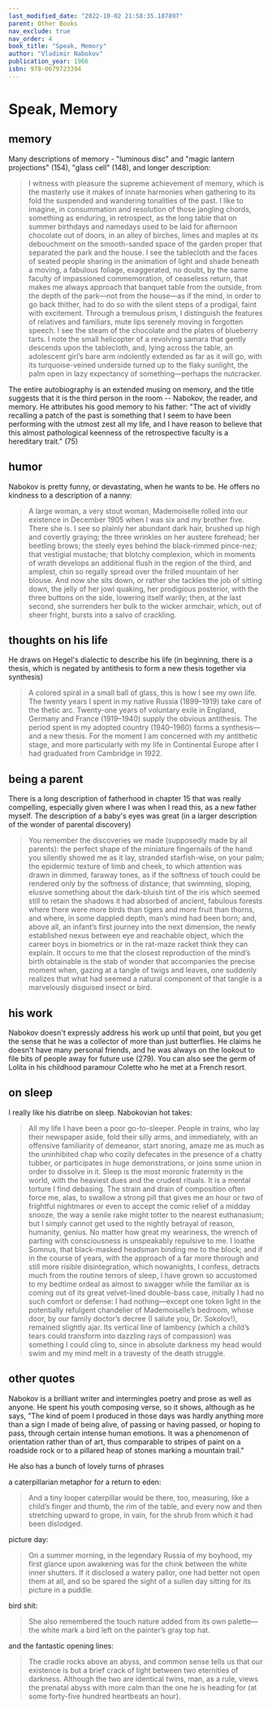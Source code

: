 ```yaml
---
last_modified_date: "2022-10-02 21:58:35.187897"
parent: Other Books
nav_exclude: true
nav_order: 4
book_title: "Speak, Memory"
author: "Vladimir Nabokov"
publication_year: 1966
isbn: 978-0679723394
---
```


# Speak, Memory

## memory
Many descriptions of memory - "luminous disc" and "magic lantern projections" (154), "glass cell" (148), and longer description:

> I witness with pleasure the supreme achievement of memory, which is the masterly use it makes of innate harmonies when gathering to its fold the suspended and wandering tonalities of the past. I like to imagine, in consummation and resolution of those jangling chords, something as enduring, in retrospect, as the long table that on summer birthdays and namedays used to be laid for afternoon chocolate out of doors, in an alley of birches, limes and maples at its debouchment on the smooth-sanded space of the garden proper that separated the park and the house. I see the tablecloth and the faces of seated people sharing in the animation of light and shade beneath a moving, a fabulous foliage, exaggerated, no doubt, by the same faculty of impassioned commemoration, of ceaseless return, that makes me always approach that banquet table from the outside, from the depth of the park—not from the house—as if the mind, in order to go back thither, had to do so with the silent steps of a prodigal, faint with excitement. Through a tremulous prism, I distinguish the features of relatives and familiars, mute lips serenely moving in forgotten speech. I see the steam of the chocolate and the plates of blueberry tarts. I note the small helicopter of a revolving samara that gently descends upon the tablecloth, and, lying across the table, an adolescent girl’s bare arm indolently extended as far as it will go, with its turquoise-veined underside turned up to the flaky sunlight, the palm open in lazy expectancy of something—perhaps the nutcracker.

The entire autobiography is an extended musing on memory, and the title suggests that it is the third person in the room -- Nabokov, the reader, and memory. He attributes his good memory to his father: "The act of vividly recalling a patch of the past is something that I seem to have been performing with the utmost zest all my life, and I have reason to believe that this almost pathological keenness of the retrospective faculty is a hereditary trait." (75)

## humor
Nabokov is pretty funny, or devastating, when he wants to be. He offers no kindness to a description of a nanny:
> A large woman, a very stout woman, Mademoiselle rolled into our existence in December 1905 when I was six and my brother five. There she is. I see so plainly her abundant dark hair, brushed up high and covertly graying; the three wrinkles on her austere forehead; her beetling brows; the steely eyes behind the black-rimmed pince-nez; that vestigial mustache; that blotchy complexion, which in moments of wrath develops an additional flush in the region of the third, and amplest, chin so regally spread over the frilled mountain of her blouse. And now she sits down, or rather she tackles the job of sitting down, the jelly of her jowl quaking, her prodigious posterior, with the three buttons on the side, lowering itself warily; then, at the last second, she surrenders her bulk to the wicker armchair, which, out of sheer fright, bursts into a salvo of crackling.

## thoughts on his life
He draws on Hegel's dialectic to describe his life (in beginning, there is a thesis, which is negated by antithesis to form a new thesis together via synthesis)
> A colored spiral in a small ball of glass, this is how I see my own life. The twenty years I spent in my native Russia (1899–1919) take care of the thetic arc. Twenty-one years of voluntary exile in England, Germany and France (1919–1940) supply the obvious antithesis. The period spent in my adopted country (1940–1960) forms a synthesis—and a new thesis. For the moment I am concerned with my antithetic stage, and more particularly with my life in Continental Europe after I had graduated from Cambridge in 1922.

## being a parent
There is a long description of fatherhood in chapter 15 that was really compelling, especially given where I was when I read this, as a new father myself. The description of a baby's eyes was great (in a larger description of the wonder of parental discovery)

> You remember the discoveries we made (supposedly made by all parents): the perfect shape of the miniature fingernails of the hand you silently showed me as it lay, stranded starfish-wise, on your palm; the epidermic texture of limb and cheek, to which attention was drawn in dimmed, faraway tones, as if the softness of touch could be rendered only by the softness of distance; that swimming, sloping, elusive something about the dark-bluish tint of the iris which seemed still to retain the shadows it had absorbed of ancient, fabulous forests where there were more birds than tigers and more fruit than thorns, and where, in some dappled depth, man’s mind had been born; and, above all, an infant’s first journey into the next dimension, the newly established nexus between eye and reachable object, which the career boys in biometrics or in the rat-maze racket think they can explain. It occurs to me that the closest reproduction of the mind’s birth obtainable is the stab of wonder that accompanies the precise moment when, gazing at a tangle of twigs and leaves, one suddenly realizes that what had seemed a natural component of that tangle is a marvelously disguised insect or bird.

## his work
Nabokov doesn't expressly address his work up until that point, but you get the sense that he was a collector of more than just butterflies. He claims he doesn't have many personal friends, and he was always on the lookout to file bits of people away for future use (279). You can also see the germ of Lolita in his childhood paramour Colette who he met at a French resort.

## on sleep
I really like his diatribe on sleep. Nabokovian hot takes:

> All my life I have been a poor go-to-sleeper. People in trains, who lay their newspaper aside, fold their silly arms, and immediately, with an offensive familiarity of demeanor, start snoring, amaze me as much as the uninhibited chap who cozily defecates in the presence of a chatty tubber, or participates in huge demonstrations, or joins some union in order to dissolve in it. Sleep is the most moronic fraternity in the world, with the heaviest dues and the crudest rituals. It is a mental torture I find debasing. The strain and drain of composition often force me, alas, to swallow a strong pill that gives me an hour or two of frightful nightmares or even to accept the comic relief of a midday snooze, the way a senile rake might totter to the nearest euthanasium; but I simply cannot get used to the nightly betrayal of reason, humanity, genius. No matter how great my weariness, the wrench of parting with consciousness is unspeakably repulsive to me. I loathe Somnus, that black-masked headsman binding me to the block; and if in the course of years, with the approach of a far more thorough and still more risible disintegration, which nowanights, I confess, detracts much from the routine terrors of sleep, I have grown so accustomed to my bedtime ordeal as almost to swagger while the familiar ax is coming out of its great velvet-lined double-bass case, initially I had no such comfort or defense: I had nothing—except one token light in the potentially refulgent chandelier of Mademoiselle’s bedroom, whose door, by our family doctor’s decree (I salute you, Dr. Sokolov!), remained slightly ajar. Its vertical line of lambency (which a child’s tears could transform into dazzling rays of compassion) was something I could cling to, since in absolute darkness my head would swim and my mind melt in a travesty of the death struggle.


## other quotes
Nabokov is a brilliant writer and intermingles poetry and prose as well as anyone. He spent his youth composing verse, so it shows, although as he says, "The kind of poem I produced in those days was hardly anything more than a sign I made of being alive, of passing or having passed, or hoping to pass, through certain intense human emotions. It was a phenomenon of orientation rather than of art, thus comparable to stripes of paint on a roadside rock or to a pillared heap of stones marking a mountain trail."

He also has a bunch of lovely turns of phrases

a caterpillarian metaphor for a return to eden:
> And a tiny looper caterpillar would be there, too, measuring, like a child’s finger and thumb, the rim of the table, and every now and then stretching upward to grope, in vain, for the shrub from which it had been dislodged.

picture day:
> On a summer morning, in the legendary Russia of my boyhood, my first glance upon awakening was for the chink between the white inner shutters. If it disclosed a watery pallor, one had better not open them at all, and so be spared the sight of a sullen day sitting for its picture in a puddle.

bird shit:
> She also remembered the touch nature added from its own palette—the white mark a bird left on the painter’s gray top hat.

and the fantastic opening lines:
> The cradle rocks above an abyss, and common sense tells us that our existence is but a brief crack of light between two eternities of darkness. Although the two are identical twins, man, as a rule, views the prenatal abyss with more calm than the one he is heading for (at some forty-five hundred heartbeats an hour).
